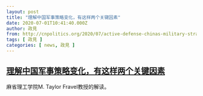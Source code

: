 ```yaml
---
layout: post
title: "理解中国军事策略变化，有这样两个关键因素"
date: 2020-07-01T10:41:40.000Z
author: 政見
from: http://cnpolitics.org/2020/07/active-defense-chinas-military-strategy-since-1949/
tags: [ 政見 ]
categories: [ news, 政見 ]
---
```

<!--1593600100000-->
[理解中国军事策略变化，有这样两个关键因素](http://cnpolitics.org/2020/07/active-defense-chinas-military-strategy-since-1949/)
------

<div>
麻省理工学院M. Taylor Fravel教授的解读。
</div>
